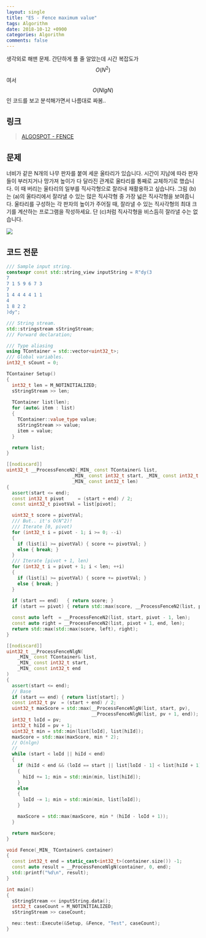 ```yaml
---
layout: single
title: "ES - Fence maximum value"
tags: Algorithm
date: 2018-10-12 +0900
categories: Algorithm
comments: false
---
```

<script type="text/javascript"
    src="http://cdn.mathjax.org/mathjax/latest/MathJax.js?config=TeX-AMS-MML_HTMLorMML">
</script>

생각외로 해맨 문제. 간단하게 풀 줄 알았는데 시간 복잡도가 $$ O(N^2) $$ 여서 $$ O(NlgN) $$ 인 코드를 보고 분석해가면서 나름대로 짜봄..

## 링크

> [ALGOSPOT - FENCE](https://algospot.com/judge/problem/read/FENCE)

## 문제

너비가 같은 N개의 나무 판자를 붙여 세운 울타리가 있습니다. 시간이 지남에 따라 판자들이 부러지거나 망가져 높이가 다 달라진 관계로 울타리를 통째로 교체하기로 했습니다. 이 때 버리는 울타리의 일부를 직사각형으로 잘라내 재활용하고 싶습니다. 그림 (b)는 (a)의 울타리에서 잘라낼 수 있는 많은 직사각형 중 가장 넓은 직사각형을 보여줍니다. 울타리를 구성하는 각 판자의 높이가 주어질 때, 잘라낼 수 있는 직사각형의 최대 크기를 계산하는 프로그램을 작성하세요. 단 (c)처럼 직사각형을 비스듬히 잘라낼 수는 없습니다.

![](https://algospot.com/media/judge-attachments/506874700c7251881727ee4e70a1d502/fence.png)

## 코드 전문  
 
``` c++
/// Sample input string.
constexpr const std::string_view inputString = R"dy(3
7
7 1 5 9 6 7 3
7
1 4 4 4 4 1 1
4
1 8 2 2
)dy";

/// String stream.
std::stringstream sStringStream;
/// Forward declaration;

/// Type aliasing
using TContainer = std::vector<uint32_t>;
/// Global variables.
int32_t sCount = 0;

TContainer Setup()
{
  int32_t len = M_NOTINITIALIZED;
  sStringStream >> len;
  
  TContainer list(len);
  for (auto& item : list)
  {
    TContainer::value_type value;
    sStringStream >> value;
    item = value;
  }

  return list;
}

[[nodiscard]]
uint32_t __ProcessFenceN2(_MIN_ const TContainer& list, 
                        _MIN_ const int32_t start, _MIN_ const int32_t end, 
                        _MIN_ const int32_t len)
{
  assert(start <= end);
  const int32_t pivot     = (start + end) / 2;
  const uint32_t pivotVal = list[pivot];

  uint32_t score = pivotVal;
  /// But.. it's O(N^2)!
  /// Iterate [0, pivot)
  for (int32_t i = pivot - 1; i >= 0; --i)
  {
    if (list[i] >= pivotVal) { score += pivotVal; }
    else { break; }
  }
  /// Iterate [pivot + 1, len)
  for (int32_t i = pivot + 1; i < len; ++i)
  {
    if (list[i] >= pivotVal) { score += pivotVal; }
    else { break; }
  }
  
  if (start == end)   { return score; }
  if (start == pivot) { return std::max(score, __ProcessFenceN2(list, pivot + 1, end, len)); }

  const auto left  = __ProcessFenceN2(list, start, pivot - 1, len); 
  const auto right = __ProcessFenceN2(list, pivot + 1, end, len);
  return std::max(std::max(score, left), right);
}

[[nodiscard]]
uint32_t __ProcessFenceNlgN(
    _MIN_ const TContainer& list, 
    _MIN_ const int32_t start,
    _MIN_ const int32_t end 
)
{
  assert(start <= end);
  // Base
  if (start == end) { return list[start]; }
  const int32_t pv  = (start + end) / 2;
  uint32_t maxScore = std::max(__ProcessFenceNlgN(list, start, pv), 
                               __ProcessFenceNlgN(list, pv + 1, end));
  int32_t loId = pv; 
  int32_t hiId = pv + 1;
  uint32_t min = std::min(list[loId], list[hiId]);
  maxScore = std::max(maxScore, min * 2);
  // O(nlgn)
  // 
  while (start < loId || hiId < end)
  {
    if (hiId < end && (loId == start || list[loId - 1] < list[hiId + 1]))
    {
      hiId += 1; min = std::min(min, list[hiId]);
    }
    else 
    {
      loId -= 1; min = std::min(min, list[loId]);
    }

    maxScore = std::max(maxScore, min * (hiId - loId + 1));
  }

  return maxScore;
}

void Fence(_MIN_ TContainer& container)
{ 
  const int32_t end = static_cast<int32_t>(container.size()) -1;
  const auto result = __ProcessFenceNlgN(container, 0, end);
  std::printf("%d\n", result);
}

int main()
{
  sStringStream << inputString.data();
  int32_t caseCount = M_NOTINITIALIZED; 
  sStringStream >> caseCount;

  neu::test::Execute(&Setup, &Fence, "Test", caseCount);
}
```
